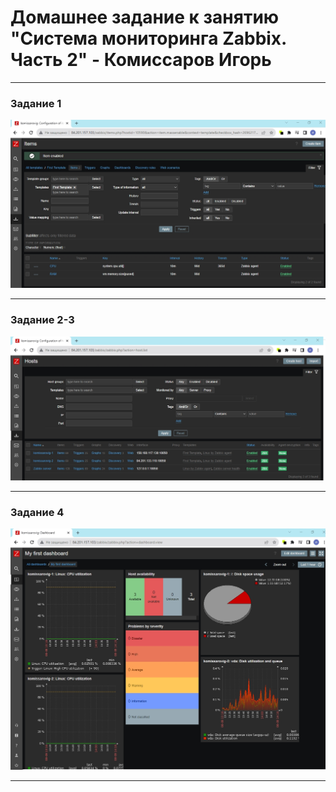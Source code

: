 # Домашнее задание к занятию "Система мониторинга Zabbix. Часть 2" - Комиссаров Игорь

---

### Задание 1

![1.jpg](https://github.com/reocoker85/8-01-git-hw/blob/main/hw-03/img/1.jpg)

---

### Задание 2-3

![2.jpg](https://github.com/reocoker85/8-01-git-hw/blob/main/hw-03/img/2.jpg)

---

### Задание 4
![3.jpg](https://github.com/reocoker85/8-01-git-hw/blob/main/hw-03/img/3.jpg)

---
